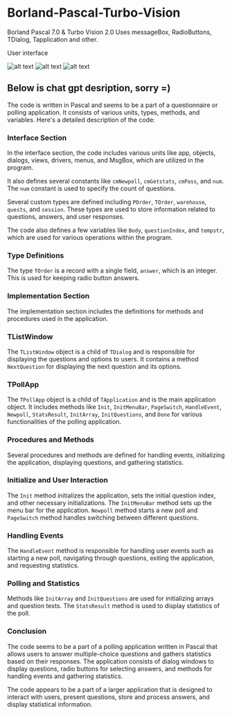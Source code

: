 # Borland-Pascal-Turbo-Vision

Borland Pascal 7.0 & Turbo Vision 2.0
Uses messageBox, RadioButtons, TDialog, Tapplication and other.

User interface

![alt text](https://i.ibb.co/MSLTyJB/03-06-2024-123103.jpg)
![alt text](https://i.ibb.co/30Qs8FH/20-06-2024-194049.jpg)
![alt text](https://i.ibb.co/YjVLKsp/20-06-2024-194144.jpg)
## Below is chat gpt desription, sorry =)
The code is written in Pascal and seems to be a part of a questionnaire or polling application. It consists of various units, types, methods, and variables. Here's a detailed description of the code:

### Interface Section

In the interface section, the code includes various units like app, objects, dialogs, views, drivers, menus, and MsgBox, which are utilized in the program.

It also defines several constants like `cmNewpoll`, `cmGetstats`, `cmPass`, and `num`. The `num` constant is used to specify the count of questions.

Several custom types are defined including `POrder`, `TOrder`, `warehouse`, `quests`, and `session`. These types are used to store information related to questions, answers, and user responses.

The code also defines a few variables like `Body`, `questionIndex`, and `tempstr`, which are used for various operations within the program.

### Type Definitions

The type `TOrder` is a record with a single field, `answer`, which is an integer. This is used for keeping radio button answers.

### Implementation Section

The implementation section includes the definitions for methods and procedures used in the application.

### TListWindow

The `TListWindow` object is a child of `TDialog` and is responsible for displaying the questions and options to users. It contains a method `NextQuestion` for displaying the next question and its options.

### TPollApp

The `TPollApp` object is a child of `TApplication` and is the main application object. It includes methods like `Init`, `InitMenuBar`, `PageSwitch`, `HandleEvent`, `Newpoll`, `StatsResult`, `InitArray`, `InitQuestions`, and `Done` for various functionalities of the polling application.

### Procedures and Methods

Several procedures and methods are defined for handling events, initializing the application, displaying questions, and gathering statistics.

### Initialize and User Interaction

The `Init` method initializes the application, sets the initial question index, and other necessary initializations. The `InitMenuBar` method sets up the menu bar for the application. `Newpoll` method starts a new poll and `PageSwitch` method handles switching between different questions.

### Handling Events

The `HandleEvent` method is responsible for handling user events such as starting a new poll, navigating through questions, exiting the application, and requesting statistics.

### Polling and Statistics

Methods like `InitArray` and `InitQuestions` are used for initializing arrays and question texts. The `StatsResult` method is used to display statistics of the poll.

### Conclusion

The code seems to be a part of a polling application written in Pascal that allows users to answer multiple-choice questions and gathers statistics based on their responses. The application consists of dialog windows to display questions, radio buttons for selecting answers, and methods for handling events and gathering statistics.

The code appears to be a part of a larger application that is designed to interact with users, present questions, store and process answers, and display statistical information.
